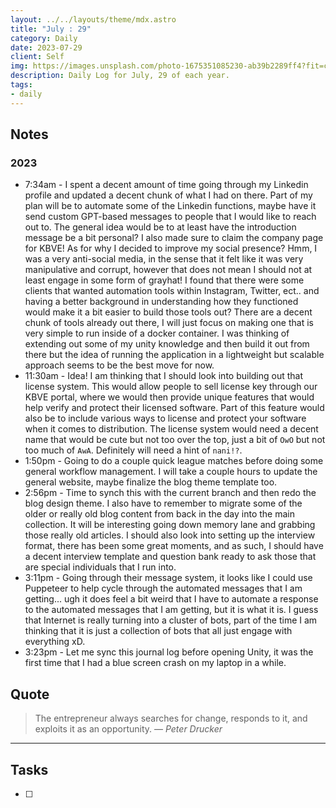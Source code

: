 ```yaml
---
layout: ../../layouts/theme/mdx.astro
title: "July : 29"
category: Daily
date: 2023-07-29
client: Self
img: https://images.unsplash.com/photo-1675351085230-ab39b2289ff4?fit=crop&q=85&w=1400&h=700
description: Daily Log for July, 29 of each year.
tags:
- daily
---
```


## Notes
### 2023
- 7:34am - I spent a decent amount of time going through my Linkedin profile and updated a decent chunk of what I had on there. Part of my plan will be to automate some of the Linkedin functions, maybe have it send custom GPT-based messages to people that I would like to reach out to. The general idea would be to at least have the introduction message be a bit personal? I also made sure to claim the company page for KBVE! As for why I decided to improve my social presence? Hmm, I was a very anti-social media, in the sense that it felt like it was very manipulative and corrupt, however that does not mean I should not at least engage in some form of grayhat! I found that there were some clients that wanted automation tools within Instagram, Twitter, ect.. and having a better background in understanding how they functioned would make it a bit easier to build those tools out? There are a decent chunk of tools already out there, I will just focus on making one that is very simple to run inside of a docker container. I was thinking of extending out some of my unity knowledge and then build it out from there but the idea of running the application in a lightweight but scalable approach seems to be the best move for now. 
- 11:30am - Idea! I am thinking that I should look into building out that license system. This would allow people to sell license key through our KBVE portal, where we would then provide unique features that would help verify and protect their licensed software. Part of this feature would also be to include various ways to license and protect your software when it comes to distribution. The license system would need a decent name that would be cute but not too over the top, just a bit of `OwO` but not too much of `AwA`. Definitely will need a hint of `nani!?`.
- 1:50pm - Going to do a couple quick league matches before doing some general workflow management. I will take a couple hours to update the general website, maybe finalize the blog theme template too.
- 2:56pm - Time to synch this with the current branch and then redo the blog design theme.  I also have to remember to migrate some of the older or really old blog content from back in the day into the main collection. It will be interesting going down memory lane and grabbing those really old articles. I should also look into setting up the interview format, there has been some great moments, and as such, I should have a decent interview template and question bank ready to ask those that are special individuals that I run into. 
- 3:11pm - Going through their message system, it looks like I could use Puppeteer to help cycle through the automated messages that I am getting... ugh it does feel a bit weird that I have to automate a response to the automated messages that I am getting, but it is what it is. I guess that Internet is really turning into a cluster of bots, part of the time I am thinking that it is just a collection of bots that all just engage with everything xD.
- 3:23pm - Let me sync this journal log before opening Unity, it was the first time that I had a blue screen crash on my laptop in a while.

## Quote

> The entrepreneur always searches for change, responds to it, and exploits it as an opportunity.
> — <cite>Peter Drucker</cite>

---

## Tasks

- [ ]